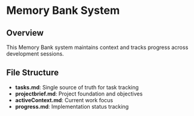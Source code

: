 # Memory Bank System

## Overview
This Memory Bank system maintains context and tracks progress across development sessions.

## File Structure
- **tasks.md**: Single source of truth for task tracking
- **projectbrief.md**: Project foundation and objectives
- **activeContext.md**: Current work focus
- **progress.md**: Implementation status tracking
